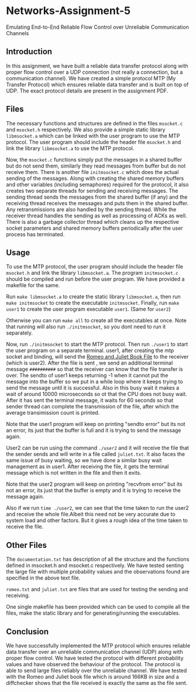 # Networks-Assignment-5

Emulating End-to-End Reliable Flow Control over Unreliable Communication Channels

## Introduction

In this assignment, we have built a reliable data transfer protocol along with proper flow control over a UDP connection (not really a connection, but a communication channel). We have created a simple protocol MTP (My Transfer Protocol) which ensures reliable data transfer and is built on top of UDP. The exact protocol details are present in the assignment PDF.

## Files

The necessary functions and structures are defined in the files `msocket.c` and `msocket.h` respectively. We also provide a simple static library `libmsocket.a` which can be linked with the user program to use the MTP protocol. The user program should include the header file `msocket.h` and link the library `libmsocket.a` to use the MTP protocol.

Now, the `msocket.c` functions simply put the messages in a shared buffer but do not send them, similarly they read messages from buffer but do not receive them. There is another file `initmsocket.c` which does the actual sending of the messages. Along with creating the shared memory buffers and other variables (including semaphores) required for the protocol, it also creates two separate threads for sending and receiving messages. The sending thread sends the messages from the shared buffer (if any) and the receiving thread receives the messages and puts them in the shared buffer. Any retransmissions are also handled by the sending thread. While the receiver thread handles the sending as well as processing of ACKs as well. There is also a garbage collector thread which cleans up the respective socket parameters and shared memory buffers periodically after the user process has terminated.

## Usage

To use the MTP protocol, the user program should include the header file `msocket.h` and link the library `libmsocket.a`. The program `initmsocket.c` should be compiled and run before the user program. We have provided a makefile for the same.

Run `make libmsocket.a` to create the static library `libmsocket.a`, then run `make initmsocket` to create the executable `initmsocket`. Finally, run `make user1` to create the user program executable `user1`. (Same for `user2`)

Otherwise you can run `make all` to create all the executables at once. Note that running will also run `./initmsocket`, so you dont need to run it separately.

Now, run `./initmsocket` to start the MTP protocol. Then run `./user1` to start the user program on a separate terminal. user1, after creating the mtp socket and binding, will send the [Romeo and Juliet Book File](https://www.gutenberg.org/cache/epub/1513/pg1513.txt) to the receiver (which is user2). After the file is sent , we send an additional terminal message `##########` so that the receiver can know that the file transfer is over. The sendto of user1 keeps returning -1 when it cannot put the message into the buffer so we put in a while loop where it keeps trying to send the message until it is successful. Also in this busy wait it makes a wait of around 10000 microseconds so ot that the CPU does not busy wait. After it has sent the terminal message, it waits for 60 seconds so that sender thread can complete the transmission of the file, after which the average transimission count is printed.

Note that the user1 program will keep on printing "sendto error" but its not an error, its just that the buffer is full and it is trying to send the message again.

User2 can be run using the command `./user2` and it will receive the file that the sender sends and will write in a file called `juliet.txt`. It also faces the same issue of busy waiting, so we have done a similar busy wait management as in user1. After receiving the file, it gets the terminal message which is not written in the file and then it exits.

Note that the user2 program will keep on printing "recvfrom error" but its not an error, its just that the buffer is empty and it is trying to receive the message again.

Also if we run `time ./user2`, we can see that the time taken to run the user2 and receive the whole file.Albeit this need not be very accurate due to system load and other factors. But it gives a rough idea of the time taken to receive the file.

## Other Files

The `documentation.txt` has description of all the structure and the functions defined in msocket.h and msocket.c respectively. We have tested senting the large file with multiple probability values and the observations found are specified in the above text file.

`romeo.txt` and `juliet.txt` are files that are used for testing the sending and receiving.

One single makefile has been provided which can be used to compile all the files, make the static library and for generating/running the executables.

## Conclusion

We have successfully implemented the MTP protocol which ensures reliable data transfer over an unreliable communication channel (UDP) along with proper flow control. We have tested the protocol with different probability values and have observed the behaviour of the protocol. The protocol is able to send large files reliably over the unreliable channel. We have tested with the Romeo and Juliet book file which is around 166KB in size and a diffchecker shows that the file received is exactly the same as the file sent.
